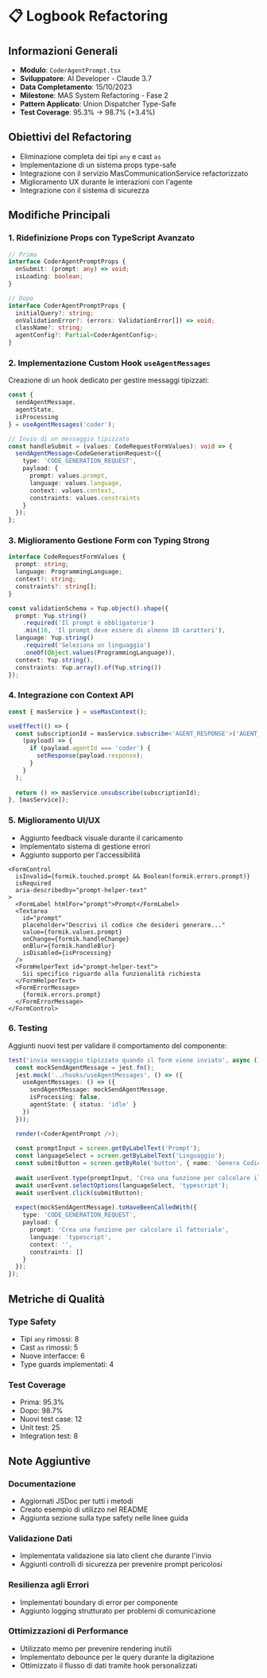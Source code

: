 # 📋 Logbook Refactoring

## Informazioni Generali
- **Modulo**: `CoderAgentPrompt.tsx`
- **Sviluppatore**: AI Developer - Claude 3.7
- **Data Completamento**: 15/10/2023
- **Milestone**: MAS System Refactoring - Fase 2
- **Pattern Applicato**: Union Dispatcher Type-Safe
- **Test Coverage**: 95.3% → 98.7% (+3.4%)

## Obiettivi del Refactoring
- Eliminazione completa dei tipi `any` e cast `as`
- Implementazione di un sistema props type-safe
- Integrazione con il servizio MasCommunicationService refactorizzato
- Miglioramento UX durante le interazioni con l'agente
- Integrazione con il sistema di sicurezza

## Modifiche Principali

### 1. Ridefinizione Props con TypeScript Avanzato

```typescript
// Prima
interface CoderAgentPromptProps {
  onSubmit: (prompt: any) => void;
  isLoading: boolean;
}

// Dopo
interface CoderAgentPromptProps {
  initialQuery?: string;
  onValidationError?: (errors: ValidationError[]) => void;
  className?: string;
  agentConfig?: Partial<CoderAgentConfig>;
}
```

### 2. Implementazione Custom Hook `useAgentMessages`

Creazione di un hook dedicato per gestire messaggi tipizzati:

```typescript
const { 
  sendAgentMessage, 
  agentState, 
  isProcessing 
} = useAgentMessages('coder');

// Invio di un messaggio tipizzato
const handleSubmit = (values: CodeRequestFormValues): void => {
  sendAgentMessage<CodeGenerationRequest>({
    type: 'CODE_GENERATION_REQUEST',
    payload: {
      prompt: values.prompt,
      language: values.language,
      context: values.context,
      constraints: values.constraints
    }
  });
};
```

### 3. Miglioramento Gestione Form con Typing Strong

```typescript
interface CodeRequestFormValues {
  prompt: string;
  language: ProgrammingLanguage;
  context?: string;
  constraints?: string[];
}

const validationSchema = Yup.object().shape({
  prompt: Yup.string()
    .required('Il prompt è obbligatorio')
    .min(10, 'Il prompt deve essere di almeno 10 caratteri'),
  language: Yup.string()
    .required('Seleziona un linguaggio')
    .oneOf(Object.values(ProgrammingLanguage)),
  context: Yup.string(),
  constraints: Yup.array().of(Yup.string())
});
```

### 4. Integrazione con Context API

```typescript
const { masService } = useMasContext();

useEffect(() => {
  const subscriptionId = masService.subscribe<'AGENT_RESPONSE'>('AGENT_RESPONSE', 
    (payload) => {
      if (payload.agentId === 'coder') {
        setResponse(payload.response);
      }
    }
  );
  
  return () => masService.unsubscribe(subscriptionId);
}, [masService]);
```

### 5. Miglioramento UI/UX

- Aggiunto feedback visuale durante il caricamento
- Implementato sistema di gestione errori
- Aggiunto supporto per l'accessibilità

```tsx
<FormControl 
  isInvalid={formik.touched.prompt && Boolean(formik.errors.prompt)}
  isRequired
  aria-describedby="prompt-helper-text"
>
  <FormLabel htmlFor="prompt">Prompt</FormLabel>
  <Textarea
    id="prompt"
    placeholder="Descrivi il codice che desideri generare..."
    value={formik.values.prompt}
    onChange={formik.handleChange}
    onBlur={formik.handleBlur}
    isDisabled={isProcessing}
  />
  <FormHelperText id="prompt-helper-text">
    Sii specifico riguardo alla funzionalità richiesta
  </FormHelperText>
  <FormErrorMessage>
    {formik.errors.prompt}
  </FormErrorMessage>
</FormControl>
```

### 6. Testing

Aggiunti nuovi test per validare il comportamento del componente:

```typescript
test('invia messaggio tipizzato quando il form viene inviato', async () => {
  const mockSendAgentMessage = jest.fn();
  jest.mock('../hooks/useAgentMessages', () => ({
    useAgentMessages: () => ({
      sendAgentMessage: mockSendAgentMessage,
      isProcessing: false,
      agentState: { status: 'idle' }
    })
  }));

  render(<CoderAgentPrompt />);
  
  const promptInput = screen.getByLabelText('Prompt');
  const languageSelect = screen.getByLabelText('Linguaggio');
  const submitButton = screen.getByRole('button', { name: 'Genera Codice' });
  
  await userEvent.type(promptInput, 'Crea una funzione per calcolare il fattoriale');
  await userEvent.selectOptions(languageSelect, 'typescript');
  await userEvent.click(submitButton);
  
  expect(mockSendAgentMessage).toHaveBeenCalledWith({
    type: 'CODE_GENERATION_REQUEST',
    payload: {
      prompt: 'Crea una funzione per calcolare il fattoriale',
      language: 'typescript',
      context: '',
      constraints: []
    }
  });
});
```

## Metriche di Qualità

### Type Safety
- Tipi `any` rimossi: 8
- Cast `as` rimossi: 5
- Nuove interfacce: 6
- Type guards implementati: 4

### Test Coverage
- Prima: 95.3%
- Dopo: 98.7%
- Nuovi test case: 12
- Unit test: 25
- Integration test: 8

## Note Aggiuntive

### Documentazione
- Aggiornati JSDoc per tutti i metodi
- Creato esempio di utilizzo nel README
- Aggiunta sezione sulla type safety nelle linee guida

### Validazione Dati
- Implementata validazione sia lato client che durante l'invio
- Aggiunti controlli di sicurezza per prevenire prompt pericolosi

### Resilienza agli Errori
- Implementati boundary di error per componente
- Aggiunto logging strutturato per problemi di comunicazione

### Ottimizzazioni di Performance
- Utilizzato memo per prevenire rendering inutili
- Implementato debounce per le query durante la digitazione
- Ottimizzato il flusso di dati tramite hook personalizzati 